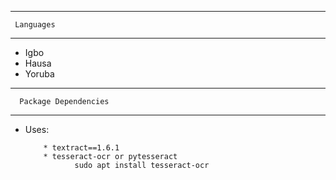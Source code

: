 -----------------------------

     Languages
---------------------------------

  * Igbo
  * Hausa
  * Yoruba
  
 
 
 
---------------------------
                                    
      Package Dependencies
---------------------------

* Uses:

          * textract==1.6.1
          * tesseract-ocr or pytesseract
                 sudo apt install tesseract-ocr
          
  
